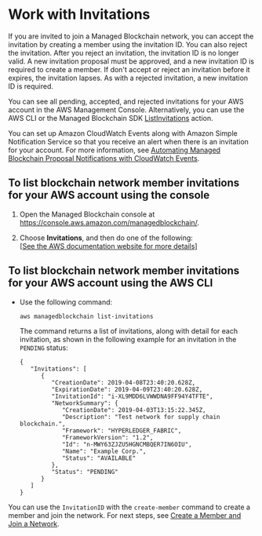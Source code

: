 # Work with Invitations<a name="accept-invitation"></a>

If you are invited to join a Managed Blockchain network, you can accept the invitation by creating a member using the invitation ID\. You can also reject the invitation\. After you reject an invitation, the invitation ID is no longer valid\. A new invitation proposal must be approved, and a new invitation ID is required to create a member\. If don't accept or reject an invitation before it expires, the invitation lapses\. As with a rejected invitation, a new invitation ID is required\.

You can see all pending, accepted, and rejected invitations for your AWS account in the AWS Management Console\. Alternatively, you can use the AWS CLI or the Managed Blockchain SDK [ListInvitations](https://docs.aws.amazon.com/managed-blockchain/latest/APIReference/>API_ListInvitedNetworks.html) action\.

You can set up Amazon CloudWatch Events along with Amazon Simple Notification Service so that you receive an alert when there is an invitation for your account\. For more information, see [Automating Managed Blockchain Proposal Notifications with CloudWatch Events](automating-proposals-with-cloudwatch-events.md)\.

## To list blockchain network member invitations for your AWS account using the console<a name="w22aac17c13b9b1"></a>

1. Open the Managed Blockchain console at [https://console\.aws\.amazon\.com/managedblockchain/](https://console.aws.amazon.com/managedblockchain/)\.

1. Choose **Invitations**, and then do one of the following:    
[\[See the AWS documentation website for more details\]](http://docs.aws.amazon.com/managed-blockchain/latest/managementguide/accept-invitation.html)

## To list blockchain network member invitations for your AWS account using the AWS CLI<a name="w22aac17c13b9b3"></a>
+ Use the following command:

  ```
  aws managedblockchain list-invitations
  ```

  The command returns a list of invitations, along with detail for each invitation, as shown in the following example for an invitation in the `PENDING` status:

  ```
  {
     "Invitations": [ 
        { 
           "CreationDate": 2019-04-08T23:40:20.628Z,
           "ExpirationDate": 2019-04-09T23:40:20.628Z,
           "InvitationId": "i-XL9MDD6LVWWDNA9FF94Y4TFTE",
           "NetworkSummary": { 
              "CreationDate": 2019-04-03T13:15:22.345Z,
              "Description": "Test network for supply chain blockchain.",
              "Framework": "HYPERLEDGER_FABRIC",
              "FrameworkVersion": "1.2",
              "Id": "n-MWY63ZJZU5HGNCMBQER7IN6OIU",
              "Name": "Example Corp.",
              "Status": "AVAILABLE"
           },
           "Status": "PENDING"
        }
     ]
  }
  ```

You can use the `InvitationID` with the `create-member` command to create a member and join the network\. For next steps, see [Create a Member and Join a Network](managed-blockchain-hyperledger-create-member.md)\.